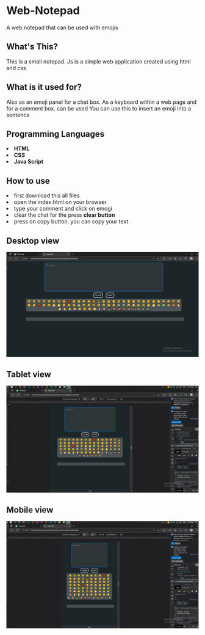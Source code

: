 # Web-Notepad
A web notepad that can be used with emojis
<br/>

<h2>What's This?</h2>
This is a small notepad. Js is a simple web application created using html and css

<h2>What is it used for?</h2>
Also as an emoji panel for a chat box.  As a keyboard within a web page and for a comment box.  can be used  You can use this to insert an emoji into a sentence

<h2>Programming Languages</h2>
<li><b>HTML</b></li>
<li><b>CSS</b></li>
<li><b>Java Script</b></li>

<h2>How to use</h2>
<li>first download this all files</li>
<li>open the index.html on your browser</li>
<li>type your comment and click on emogi</li>
<li>clear the chat for the press <b>clear button</b></li>
<li>press on copy button. you can copy your text</li>

<h2>Desktop view</h2>
<img src="images/1.png" width 100%>

<h2>Tablet view</h2>
<img src="images/2.png" width 100%>

<h2>Mobile view</h2>
<img src="images/3.png" width 100%>
